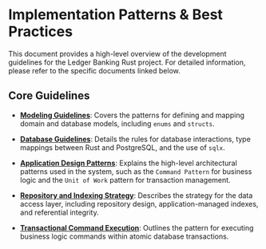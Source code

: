 # Implementation Patterns & Best Practices

This document provides a high-level overview of the development guidelines for the Ledger Banking Rust project. For detailed information, please refer to the specific documents linked below.

## Core Guidelines

*   **[Modeling Guidelines](./modeling.md)**: Covers the patterns for defining and mapping domain and database models, including `enums` and `structs`.

*   **[Database Guidelines](./database.md)**: Details the rules for database interactions, type mappings between Rust and PostgreSQL, and the use of `sqlx`.

*   **[Application Design Patterns](./application-patterns.md)**: Explains the high-level architectural patterns used in the system, such as the `Command Pattern` for business logic and the `Unit of Work` pattern for transaction management.

*   **[Repository and Indexing Strategy](./repository-and-indexing.md)**: Describes the strategy for the data access layer, including repository design, application-managed indexes, and referential integrity.

*   **[Transactional Command Execution](./transactional-command.md)**: Outlines the pattern for executing business logic commands within atomic database transactions.
